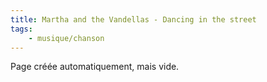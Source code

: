 ```yaml
---
title: Martha and the Vandellas - Dancing in the street
tags:
    - musique/chanson
---
```


Page créée automatiquement, mais vide.
